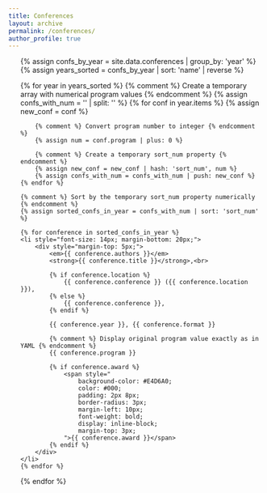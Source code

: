 ```yaml
---
title: Conferences
layout: archive
permalink: /conferences/
author_profile: true
---
```


<ul>
{% assign confs_by_year = site.data.conferences | group_by: 'year' %}
{% assign years_sorted = confs_by_year | sort: 'name' | reverse %}

{% for year in years_sorted %}
    {% comment %} Create a temporary array with numerical program values {% endcomment %}
    {% assign confs_with_num = '' | split: '' %}
    {% for conf in year.items %}
        {% assign new_conf = conf %}
        
        {% comment %} Convert program number to integer {% endcomment %}
        {% assign num = conf.program | plus: 0 %}
        
        {% comment %} Create a temporary sort_num property {% endcomment %}
        {% assign new_conf = new_conf | hash: 'sort_num', num %}
        {% assign confs_with_num = confs_with_num | push: new_conf %}
    {% endfor %}
    
    {% comment %} Sort by the temporary sort_num property numerically {% endcomment %}
    {% assign sorted_confs_in_year = confs_with_num | sort: 'sort_num' %}
    
    {% for conference in sorted_confs_in_year %}
    <li style="font-size: 14px; margin-bottom: 20px;">
        <div style="margin-top: 5px;">
            <em>{{ conference.authors }}</em> 
            <strong>{{ conference.title }}</strong>,<br>
            
            {% if conference.location %}
                {{ conference.conference }} ({{ conference.location }}), 
            {% else %}
                {{ conference.conference }}, 
            {% endif %}
            
            {{ conference.year }}, {{ conference.format }} 
            
            {% comment %} Display original program value exactly as in YAML {% endcomment %}
            {{ conference.program }}
            
            {% if conference.award %}
                <span style="
                    background-color: #E4D6A0;
                    color: #000;
                    padding: 2px 8px;
                    border-radius: 3px;
                    margin-left: 10px;
                    font-weight: bold;
                    display: inline-block;
                    margin-top: 3px;
                ">{{ conference.award }}</span>
            {% endif %}
        </div>
    </li>
    {% endfor %}
{% endfor %}
</ul>
